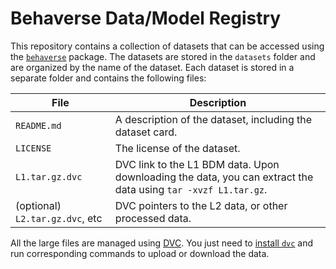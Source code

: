 # Behaverse Data/Model Registry

This repository contains a collection of datasets that can be accessed using the [`behaverse`](https://behaverse.github.io) package. The datasets are stored in the `datasets` folder and are organized by the name of the dataset. Each dataset is stored in a separate folder and contains the following files:

| File | Description |
| ---- | ----------- |
| `README.md` | A description of the dataset, including the dataset card. |
| `LICENSE` | The license of the dataset. |
| `L1.tar.gz.dvc` | DVC link to the L1 BDM data. Upon downloading the data, you can extract the data using `tar -xvzf L1.tar.gz`. |
| (optional) `L2.tar.gz.dvc`, etc | DVC pointers to the L2 data, or other processed data. |


All the large files are managed using [DVC](https://dvc.org/). You just need to [install `dvc`](https://dvc.org/doc/install) and run corresponding commands to upload or download the data.

